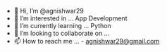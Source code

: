 - 👋 Hi, I’m @agnishwar29
- 👀 I’m interested in ... App Development
- 🌱 I’m currently learning ... Python
- 💞️ I’m looking to collaborate on ...
- 📫 How to reach me ... - agnishwar29@gmail.com

<!---
agnishwar29/agnishwar29 is a ✨ special ✨ repository because its `README.md` (this file) appears on your GitHub profile.
You can click the Preview link to take a look at your changes.
--->
